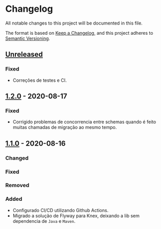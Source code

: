 # Changelog

All notable changes to this project will be documented in this file.

The format is based on [Keep a Changelog](https://keepachangelog.com/en/1.0.0/),
and this project adheres to [Semantic Versioning](https://semver.org/spec/v2.0.0.html).

## [Unreleased]

### Fixed

-   Correções de testes e CI.

## [1.2.0] - 2020-08-17

### Fixed

-   Corrigido problemas de concorrencia entre schemas quando é feito muitas chamadas de migração ao mesmo tempo.

## [1.1.0] - 2020-08-16

### Changed

### Fixed

### Removed

### Added

-   Configurado CI/CD utilizando Github Actions.
-   Migrado a solução de Flyway para Knex, deixando a lib sem dependencia de `Java` e `Maven`.

[Unreleased]: https://github.com/dev-senior-com-br/multischemase/compare/v1.2.0...HEAD

[1.2.0]: https://github.com/dev-senior-com-br/multischemase/compare/v1.1.0...1.2.0

[1.1.0]: https://github.com/dev-senior-com-br/multischemase/releases/tag/v1.1.0
